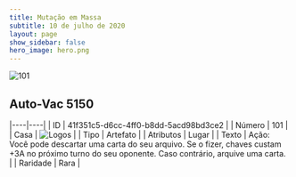 ```yaml
---
title: Mutação em Massa
subtitle: 10 de julho de 2020
layout: page
show_sidebar: false
hero_image: hero.png
---
```


![101](https://cdn.keyforgegame.com/media/card_front/pt/479_101_6R4HGCMP84FP_pt.png)

## Auto-Vac 5150

|----|----|
| ID | 41f351c5-d6cc-4ff0-b8dd-5acd98bd3ce2 |
| Número | 101 |
| Casa | ![Logos](https://archonarcana.com/images/thumb/c/ce/Logos.png/22px-Logos.png "Logos") |
| Tipo | Artefato |
| Atributos | Lugar |
| Texto | Ação: Você pode descartar uma carta do seu arquivo. Se o fizer, chaves custam +3A no próximo turno do seu oponente. Caso contrário, arquive uma carta. |
| Raridade | Rara |
